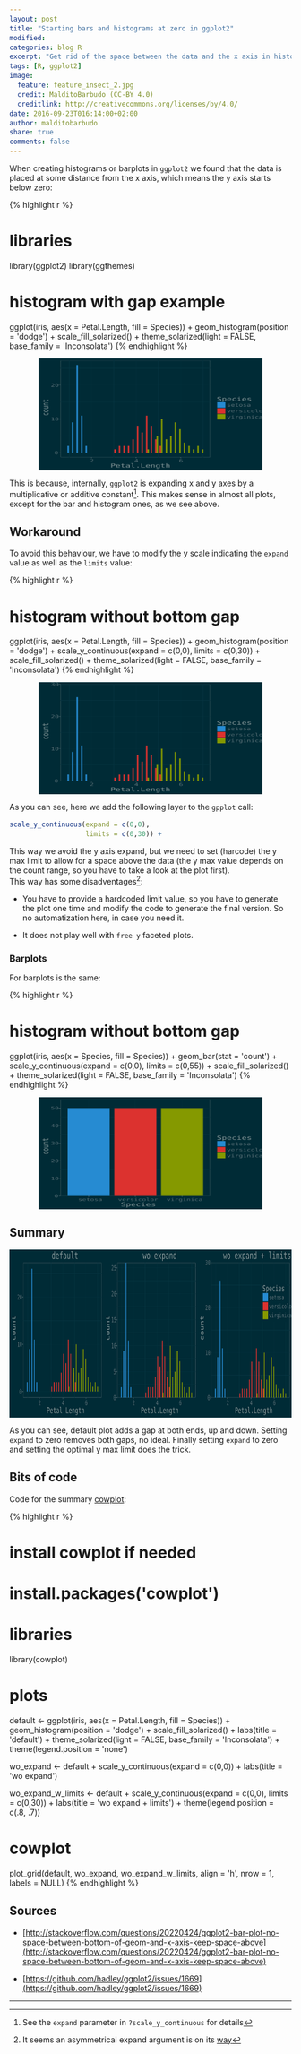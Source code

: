```yaml
---
layout: post
title: "Starting bars and histograms at zero in ggplot2"
modified:
categories: blog R
excerpt: "Get rid of the space between the data and the x axis in histograms and barplots created with ggplot2"
tags: [R, ggplot2]
image:
  feature: feature_insect_2.jpg
  credit: MalditoBarbudo (CC-BY 4.0)
  creditlink: http://creativecommons.org/licenses/by/4.0/
date: 2016-09-23T016:14:00+02:00
author: malditobarbudo
share: true
comments: false
---
```




When creating histograms or barplots in `ggplot2` we found that the data is 
placed at some distance from the x axis, which means the y axis starts below zero:


{% highlight r %}
# libraries
library(ggplot2)
library(ggthemes)

# histogram with gap example
ggplot(iris, aes(x = Petal.Length, fill = Species)) +
  geom_histogram(position = 'dodge') +
  scale_fill_solarized() +
  theme_solarized(light = FALSE, base_family = 'Inconsolata')
{% endhighlight %}

<img src="/figure/source/2016-09-23-starting-bars-and-histograms-at-zero-in-ggplot2/gap_plot-1.svg" title="Histogram with gap at the bottom" alt="Histogram with gap at the bottom" width="400px" height="200px" style="display: block; margin: auto;" />

This is because, internally, `ggplot2` is expanding x and y axes by a
multiplicative or additive constant[^2]. This makes sense in almost all plots,
except for the bar and histogram ones, as we see above.  

[^2]: See the `expand` parameter in `?scale_y_continuous` for details

## Workaround

To avoid this behaviour, we have to modify the y scale indicating the `expand`
value as well as the `limits` value:


{% highlight r %}
# histogram without bottom gap
ggplot(iris, aes(x = Petal.Length, fill = Species)) +
  geom_histogram(position = 'dodge') +
  scale_y_continuous(expand = c(0,0),
                     limits = c(0,30)) +
  scale_fill_solarized() +
  theme_solarized(light = FALSE, base_family = 'Inconsolata')
{% endhighlight %}

<img src="/figure/source/2016-09-23-starting-bars-and-histograms-at-zero-in-ggplot2/bottom_plot-1.svg" title="Histogram without bottom gap" alt="Histogram without bottom gap" width="400px" height="200px" style="display: block; margin: auto;" />

As you can see, here we add the following layer to the `gpplot` call:

```r
scale_y_continuous(expand = c(0,0),
                   limits = c(0,30)) +
```

This way we avoid the y axis expand, but we need to set (harcode) the y max
limit to allow for a space above the data (the y max value depends on the count
range, so you have to take a look at the plot first).  
This way has some disadventages[^a]:

[^a]: It seems an asymmetrical expand argument is on its [way](https://github.com/hadley/ggplot2/issues/1669)

  + You have to provide a hardcoded limit value, so you have to generate the plot
    one time and modify the code to generate the final version. So no
    automatization here, in case you need it.
  
  + It does not play well with `free y` faceted plots.

### Barplots

For barplots is the same:


{% highlight r %}
# histogram without bottom gap
ggplot(iris, aes(x = Species, fill = Species)) +
  geom_bar(stat = 'count') +
  scale_y_continuous(expand = c(0,0),
                     limits = c(0,55)) +
  scale_fill_solarized() +
  theme_solarized(light = FALSE, base_family = 'Inconsolata')
{% endhighlight %}

<img src="/figure/source/2016-09-23-starting-bars-and-histograms-at-zero-in-ggplot2/bar_plot-1.svg" title="Bar plot without bottom gap" alt="Bar plot without bottom gap" width="400px" height="200px" style="display: block; margin: auto;" />


## Summary

<img src="/figure/source/2016-09-23-starting-bars-and-histograms-at-zero-in-ggplot2/cowplot_summary-1.svg" title="Summary plot. Default plot, without expand plot and without expand and limits plot" alt="Summary plot. Default plot, without expand plot and without expand and limits plot" width="600px" height="300px" style="display: block; margin: auto;" />

As you can see, default plot adds a gap at both ends, up and down. Setting
`expand` to zero removes both gaps, no ideal. Finally setting `expand` to zero and
setting the optimal y max limit does the trick.

## Bits of code

Code for the summary
[cowplot](https://cran.r-project.org/web/packages/cowplot/index.html):


{% highlight r %}
# install cowplot if needed
# install.packages('cowplot')

# libraries
library(cowplot)

# plots
default <- ggplot(iris, aes(x = Petal.Length, fill = Species)) +
  geom_histogram(position = 'dodge') +
  scale_fill_solarized() +
  labs(title = 'default') +
  theme_solarized(light = FALSE, base_family = 'Inconsolata') +
  theme(legend.position = 'none')

wo_expand <- default +
  scale_y_continuous(expand = c(0,0)) +
  labs(title = 'wo expand')

wo_expand_w_limits <- default +
  scale_y_continuous(expand = c(0,0),
                     limits = c(0,30)) +
  labs(title = 'wo expand + limits') +
  theme(legend.position = c(.8, .7))

# cowplot
plot_grid(default, wo_expand, wo_expand_w_limits,
          align = 'h', nrow = 1,
          labels = NULL)
{% endhighlight %}

## Sources

  + [http://stackoverflow.com/questions/20220424/ggplot2-bar-plot-no-space-between-bottom-of-geom-and-x-axis-keep-space-above](http://stackoverflow.com/questions/20220424/ggplot2-bar-plot-no-space-between-bottom-of-geom-and-x-axis-keep-space-above)

  + [https://github.com/hadley/ggplot2/issues/1669](https://github.com/hadley/ggplot2/issues/1669)

***
